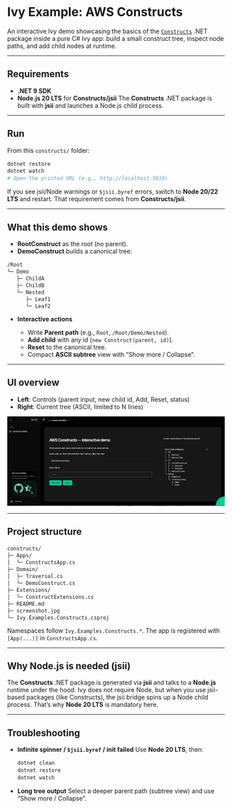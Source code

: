 # Ivy Example: AWS Constructs

An interactive Ivy demo showcasing the basics of the [`Constructs`](https://github.com/aws/constructs) .NET package inside a pure C# Ivy app: build a small construct tree, inspect node paths, and add child nodes at runtime.

---

## Requirements

- **.NET 9 SDK**
- **Node.js 20 LTS** for **Constructs/jsii**
  The **Constructs** .NET package is built with **jsii** and launches a Node.js child process.

---

## Run

From this `constructs/` folder:

```bash
dotnet restore
dotnet watch
# Open the printed URL (e.g., http://localhost:5010)
```

If you see jsii/Node warnings or `$jsii.byref` errors, switch to **Node 20/22 LTS** and restart. That requirement comes from **Constructs/jsii**.

---

## What this demo shows

- **RootConstruct** as the root (no parent).
- **DemoConstruct** builds a canonical tree:

```
/Root
└─ Demo
   ├─ ChildA
   ├─ ChildB
   └─ Nested
      ├─ Leaf1
      └─ Leaf2
```

- **Interactive actions**

  - Write **Parent path** (e.g., `Root`, `/Root/Demo/Nested`).
  - **Add child** with any id (`new Construct(parent, id)`).
  - **Reset** to the canonical tree.
  - Compact **ASCII subtree** view with “Show more / Collapse”.

---

## UI overview

- **Left**: Controls (parent input, new child id, Add, Reset, status)
- **Right**: Current tree (ASCII, limited to N lines)

![screenshot](screenshot.jpg)

---

## Project structure

```
constructs/
├─ Apps/
│  └─ ConstructsApp.cs
├─ Domain/
│  ├─ Traversal.cs
│  └─ DemoConstruct.cs
├─ Extensions/
│  └─ ConstructExtensions.cs
├─ README.md
├─ screenshot.jpg
└─ Ivy.Examples.Constructs.csproj
```

Namespaces follow `Ivy.Examples.Constructs.*`. The app is registered with `[App(...)]` in `ConstructsApp.cs`.

---

## Why Node.js is needed (jsii)

The **Constructs** .NET package is generated via **jsii** and talks to a **Node.js** runtime under the hood. Ivy does not require Node, but when you use jsii-based packages (like Constructs), the jsii bridge spins up a Node child process. That’s why **Node 20 LTS** is mandatory here.

---

## Troubleshooting

- **Infinite spinner / `$jsii.byref` / init failed**
  Use **Node 20 LTS**, then:

  ```bash
  dotnet clean
  dotnet restore
  dotnet watch
  ```

- **Long tree output**
  Select a deeper parent path (subtree view) and use “Show more / Collapse”.

